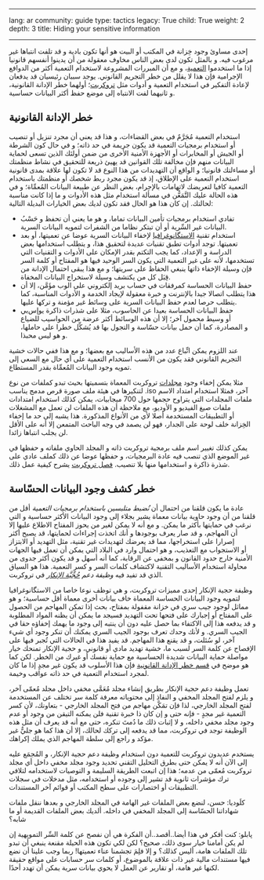 

---

lang: ar
community: guide
type: tactics
legacy: True
child: True
weight: 2
depth: 3
title: Hiding your sensitive information

---

<p>إحدى مساوئ وجود خِزانة في المكتب أو&nbsp;البيت هو أنها تكون بادية و&nbsp;قد تلفت انتباها غير مرغوب فيه. و&nbsp;بالمثل تكون لدى بعض الناس مخاوف معقولة من أن يدينوا أنفسهم قانونيا إذا ما استخدموا <a href="/ar/glossary#encryption">التعمية</a>، و&nbsp;مع أن المبررات المشروعة لاستخدام التعمية أكثر من الدوافع الإجرامية فإن هذا لا يقلل من خطر التجريم القانوني. يوجد سببان رئيسيان قد يدفعان لإعادة التفكير في استخدام التعمية و&nbsp;أدوات مثل <a href="/ar/TrueCrypt">تروكربت</a>؛ أولهما خطر الإدانة القانونية، و&nbsp;ثانيهما لفت الانتباه إلى موضع حفظ أكثر البيانات حساسية.</p>

<h2 id="legal_risk">خطر الإدانة القانونية</h2>

<p>استخدام التعمية مُجَرَّمٌ في بعض القضاءات، و&nbsp;هذا قد يعني أن مجرد تنزيل أو&nbsp;تنصيب أو&nbsp;استخدام برمجيات التعمية قد يكون جريمة في حد ذاته؛ و&nbsp;في حال كون الشرطة أو&nbsp;الجيش أو&nbsp;المخابرات أو&nbsp;الأجهزة الأمنية الأخرى من ضمن أولئك الذين تسعى لحماية البيانات منهم فإن مخالفة تلك القوانين قد يهيئ ذريعة للتحقيق في نشاط منظمتك أو&nbsp;مساءلتك قانونيا؛ و&nbsp;الواقع أن التهديدات من هذا النوع قد لا تكون لها علاقة بمدى قانونية استخدام التعمية على الإطلاق، إذ قد يكون مجرد ربط شخصك أو&nbsp;منظمتك باستخدام التعمية كافيا لتعريضك لاتهامات بالإجرام، بغض النظر عن طبيعة البيانات المُعمِّاة؛ و&nbsp;في هذه الحالة عليك التَّمَعُّن في مسألة استخدام مثل هذه الأدوات و&nbsp;ما إذا كانت مناسبة لحالتك. إن كان هذا هو الحال فقد تكون لديك بعض الخيارات البديلة التالية:</p>

<ul>
	<li>تفادي استخدام برمجيات تأمين البيانات تماما، و&nbsp;هو ما يعني أن تحفظ و&nbsp;حَسْبُ البيانات غير السِّرية أو&nbsp;أن تبتكر نظاما من الشفرات لتمويه البيانات السرية.</li>
	<li>استخدام تقنية <a href="/ar/glossary#steganography">الاستگانوغرافيا</a> لإخفاء البيانات السرية عوضا عن تعميتها، أو بعد تعميتها. توجد أدوات تطبق تقنيات عديدة لتحقيق هذا، و&nbsp;يتطلب استخدامها بعض الدراسة و&nbsp;الإعداد، كما يجب التكتم بقدر الإمكان على الأدوات و التقنيات التي تستخدمها، لأنه على غير التعمية التي يكون السر الوحيد فيها هو المفتاح أو&nbsp;كلمة السر فإن وسيلة الإخفاء ذاتها ينبغي الحفاظ على سريتها؛ و&nbsp;مع هذا يبقى احتمال الإدانة من قِبَل كل من يكتشف وسيلة لاستخراج البيانات المخفاة.</li>
	<li>حفظ البيانات الحساسة كمرفقات في حساب بريد إلكتروني على الوب مؤَمَّن، إلا أن هذا يتطلب اتصالا جيدا بالإنترنت و&nbsp;خبرة معقولة لإيجاد الخدمة و&nbsp;الأدوات المناسبة، كما يتطلب حرصا لعدم حفظ البيانات السرية على وسائط غير مؤمنة و&nbsp;تركها عليها.</li>
	<li>حفظ البيانات الحساسة بعيدا عن الحاسوب، مثلا على شذرات ذاكرة يو‌إس‌بي أو&nbsp;وسيط محمول آخر؛ إلا أن هذه الوسائط أكثر عرضة من الحواسيب للضياع و&nbsp;المصادرة، كما أن حمل بيانات حسّاسة و&nbsp;التجول بها قد يُشكِّل خطرا على حاملها، و&nbsp;هو ليس محبذا.</li>
</ul>

<p>عند اللزوم يمكن اتِّباع عدد من هذه الأساليب مع بعضها؛ و&nbsp;مع هذا ففي حالات خشية التجريم القانوني فقد يكون من الأنسب استخدام التعمية على أي حال مع السعي إلى تمويه وجود البيانات المُعمِّاة بقدر المستطاع.</p>

<p>مثلا يمكن إخفاء وجود <a href="/ar/glossary#volume">مجلدات</a> تروكربت المعماة بتسميتها بحيث تبدو كملفات من نوع آخر، فمثلا استخدام امتداد الاسم <span dir="ltr">.iso</span> لتنكيرها في هيئة ملف صورة قرص مدمج يناسب ملفات المجلدات التي يتراوح حجمها حول 700 ميجابيات، يمكن كذلك استخدام امتدادات ملفات صيغ الفيديو و&nbsp;الأوديو، مع ملاحظة أن هذه الملفات لن تعمل مع المشغلات أو&nbsp;التطبيقات المستخدمة أصلا لأي من الأنواع المذكورة. هذا يشبه إلى حد ما إخفاء الخِزانة خلف لوحة على الجدار، فهو لن يصمد في وجه الباحث المتمعن إلا أنه على الأقل لن يجلب انتباها زائدا.</p>

<p>يمكن كذلك تغيير اسم ملف برمجية تروكربت ذاته و&nbsp;المجلد الحاوي ملفاته و&nbsp;حفظها في غير الموضع الذي تنصب فيه عادة البرمجيات، و&nbsp;حفظها عوضا عن ذلك كملف عادي على شذرة ذاكرة و&nbsp;استخدامها منها بلا تنصيب. <a href="/ar/TrueCrypt">فصل تروكربت</a> يشرح كيفية عمل ذلك.</p>

<h2>خطر كشف وجود البيانات الحسّاسة</h2>

<p>عادة ما يكون قلقنا من احتمال أن <em>نُضبط متلبسين باستخدام برمجيات التعمية</em> أقل من قلقنا من أن وجود حاوية بيانات معماة يشير بجلاء إلى وجود البيانات الأكثر حساسية و&nbsp;التي نرغب في حمايتها بأكثر ما يمكن. و&nbsp;مع أنه لا يمكن لغير من يحوز المفتاح الاطلاع عليها إلا أن المهاجم، و&nbsp;قد صار يعرف بوجودها و&nbsp;أنك اتخذت إجراءات لحمايتها، قد يصبح أكثر إصرارا على استخراجها، مما قد يعرضك لتهديدات غير تقنية، مثل التهديد أو&nbsp;الابتزاز أو&nbsp;الاستجواب مع التعذيب، و&nbsp;هو احتمال وارد في البلاد التي يمكن أن تعمل فيها الجهات الأمنية خارج حدود القانون و&nbsp;بمخفى عن الرقابة، كما أنه أسهل و&nbsp;قد يكون أكثر جدوى من محاولة استخدام الأساليب التقنية لاكتشاف كلمات السر و&nbsp;كسر التعمية. هذا هو السياق الذي قد تفيد فيه <em>وظيفة دعم <a href="/ar/glossary#plausible_deniability">حُجِّيَّة الإنكار</a></em> في تروكربت.</p>

<p>وظيفة حجية الإنكار إحدى مميزات تروكربت، و&nbsp;هي توظف نوعا خاصا من الاستگانوغرافيا لتمويه وجود البيانات الحساسة المعماة خاف بيانات أخرى معماة أقل حساسية؛ و&nbsp;هو مماثل لوجود جيب سري في خزانة مقفولة بمفتاح، بحث إذا تمكن المهاجم من الحصول على المفتاح أو&nbsp;إجبارك على فتحها تحت التهديد فسيجد ما يمكن أن يظنه المواد المطلوبة و&nbsp;قد يدفعه هذا إلى الاكتفاء بما حصل عليه دون أن ينتبه إلى وجود ما يهمك إخفاؤه حقا في الجيب السري. و&nbsp;لأنك وحدك تعرف بوجود الجيب السري يمكنك أن تنكر وجود أي شيء آخر، لو سُئلت، و&nbsp;قد يقنع هذا المهاجم. قد يفيد هذا في الحالات التي تُجبر فيها على الإفصاح عن كلمة السر لسبب ما، خشية تهديد مادي أو&nbsp;قانوني، و&nbsp;حجية الإنكار تمنحك خيار مواصلة حماية البيانات شديدة الحساسية مع حماية نفسك أو&nbsp;غيرك من الخطر. لكن كما هو موضح في <a href="#legal_risk">قسم خطر الإدانة القانونية</a> فإن هذا الأسلوب قد يكون غير مجدٍ إذا ما كان لمجرد استخدام التعمية في حد ذاته عواقب وخيمة.</p>

<p>تعمل وظيفة دعم حجية الإنكار بطريق إنشاء مجلد مُعَمَّى مخفي داخل مجلد مُعمّى آخر، و&nbsp;يلزم لفتح المجلد المخفي و&nbsp;النفاذ إلى محتوياته معرفة كلمة سر تختلف عن المستخدمة لفتح المجلد الخارجي، لذا فإن تمَكَّن مهاجم من فتح المجلد الخارجي - بتعاونك، لأن كسر التعمية غير مجدٍ - فإنه حتى و&nbsp;إن كان ذا خبرة تقنية فلن يمكنه التيقن من وجود أو&nbsp;عدم وجود مجلد مخفي داخله، و&nbsp;لا إثبات ذلك ما دُمتَ تنكره، حتى مع أنه قد يعرف أن مثل هذه الوظيفة توجد في تروكربت، مما قد يدفعه إلى تركك لحالك، إلا أن هذا كما هو جليٌّ غير مؤكد و&nbsp;راجع إلى سلطة المهاجم الذي يملك إكراهك.</p>

<p>يستخدم عديدون تروكربت للتعمية دون استخدام وظيفة دعم حجية الإنكار، و&nbsp;المُجمَع عليه إلى الآن أنه لا يمكن حتى بطرق التحليل التقني تحديد وجود مجلد مخفي داخل أي مجلد تروكربت مُعمّى من عدمه؛ هذا إن اتبعت الطريقة السليمة و&nbsp;التوصيات لاستخدامه لتلافي ترك مؤشرات ثانوية قد تشير إلى وجوده أو&nbsp;استخدامه، مثل مدخلات في سجلات التطبيقات أو اختصارات على سطح المكتب أو قوائم آخر المستندات.</p>

<div class="backgroundscenario">
<p><span class="actorname">كلَوديا</span>: حسن، لنضع بعض الملفات غير الهامة في المجلد الخارجي و&nbsp;بعدها ننقل ملفات شهاداتنا الحسّاسة إلى المجلد المخفي في داخله. ألديك بعض الملفات القديمة أو&nbsp;ما شابه؟</p>

<p><span class="actorname">پابلو</span>: كنت أفكر في هذا أيضا..أقصد..أن الفكرة هي أن نفصح عن كلمة السِّر التمويهية إن لم يكن أمامنا خيار سوى ذلك، صحيح؟ لكن لكي تكون هذه الحيلة مقنعة ينبغي أن تبدو تلك الملفات هامة، أليس كذلك؟ و&nbsp;إلا فلِمَ تجشمنا عناء تعميتها! ربما وجب علينا أن نضع فيها مستندات مالية غير ذات علاقة بالموضوع، أو&nbsp;كلمات سر حسابات على مواقع حقيقة لكنها غير هامة، أو&nbsp;تقارير عن العمل لا يحوي بيانات سرية يمكن أن تهدد أحدًا.</p>
</div>


